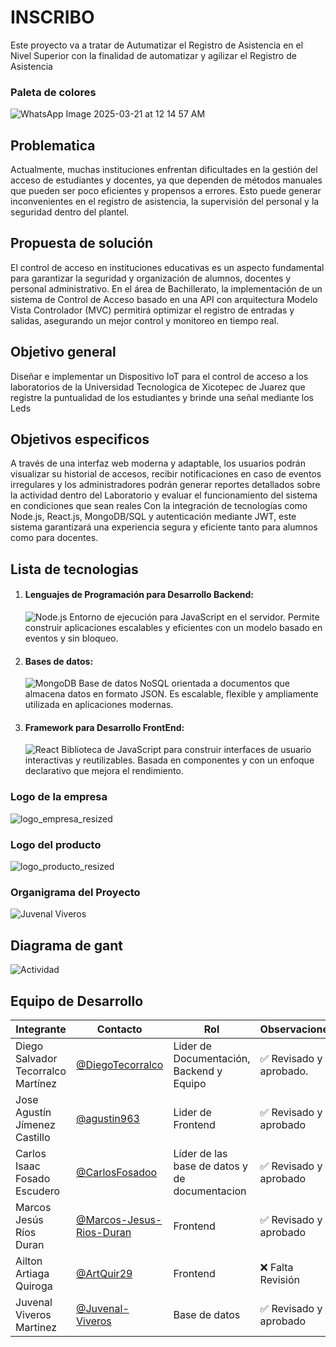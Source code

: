 # INSCRIBO
Este proyecto va a tratar de Autumatizar el Registro de Asistencia en el Nivel Superior  con la finalidad de automatizar y agilizar el Registro de Asistencia 
### Paleta de colores 
![WhatsApp Image 2025-03-21 at 12 14 57 AM](https://github.com/user-attachments/assets/74b4e7ba-6c3d-4937-9a60-52c45f6180b1)

## Problematica 
Actualmente, muchas instituciones enfrentan dificultades en la gestión del acceso de estudiantes y docentes, ya que dependen de métodos manuales que pueden ser poco eficientes y propensos a errores. Esto puede generar inconvenientes en el registro de asistencia, la supervisión del personal y la seguridad dentro del plantel.

## Propuesta de solución 
El control de acceso en instituciones educativas es un aspecto fundamental para garantizar la seguridad y organización de alumnos, docentes y personal administrativo. En el área de Bachillerato, la implementación de un sistema de Control de Acceso basado en una API con arquitectura Modelo Vista Controlador (MVC) permitirá optimizar el registro de entradas y salidas, asegurando un mejor control y monitoreo en tiempo real.

## Objetivo general 
Diseñar e implementar un Dispositivo IoT para el control de acceso a los laboratorios de la Universidad Tecnologica de Xicotepec de Juarez que registre la puntualidad de los estudiantes y brinde una señal mediante los Leds

## Objetivos especificos
A través de una interfaz web moderna y adaptable, los usuarios podrán visualizar su historial de accesos, recibir notificaciones en caso de eventos irregulares y los administradores podrán generar reportes detallados sobre la actividad dentro del Laboratorio y evaluar el funcionamiento del sistema en condiciones que sean reales
Con la integración de tecnologías como Node.js, React.js, MongoDB/SQL y autenticación mediante JWT, este sistema garantizará una experiencia segura y eficiente tanto para alumnos como para docentes.

## **Lista de tecnologias**
1. #### **Lenguajes de Programación para Desarrollo Backend:**
   ![Node.js](https://img.shields.io/badge/Node.js-43853D?style=for-the-badge&logo=node.js&logoColor=white) Entorno de ejecución para JavaScript en el servidor. Permite construir aplicaciones escalables y eficientes con un modelo basado en eventos y sin bloqueo.
   
2. #### **Bases de datos:**
   ![MongoDB](https://img.shields.io/badge/MongoDB-47A248?style=for-the-badge&logo=mongodb&logoColor=white) Base de datos NoSQL orientada a documentos que almacena datos en formato JSON. Es escalable, flexible y ampliamente utilizada en aplicaciones modernas.

3. #### **Framework para Desarrollo FrontEnd:**
   ![React](https://img.shields.io/badge/React-20232A?style=for-the-badge&logo=react&logoColor=61DAFB) Biblioteca de JavaScript para construir interfaces de usuario interactivas y reutilizables. Basada en componentes y con un enfoque declarativo que mejora el rendimiento.

### Logo de la empresa
![logo_empresa_resized](https://github.com/user-attachments/assets/42431514-7d99-4c8b-bb8d-ccc1d1340c84)

### Logo del producto
![logo_producto_resized](https://github.com/user-attachments/assets/522ebb16-e3df-4170-97a5-813a32dd43b4)

### Organigrama del Proyecto
![Juvenal Viveros](https://github.com/user-attachments/assets/53200608-7399-43c2-94ce-2c7ff26acb4f)

## **Diagrama de gant**
![Actividad](https://github.com/user-attachments/assets/7e13d11d-18d0-4e8f-94d7-10d3ac167677)

## Equipo de Desarrollo

|Integrante|Contacto|Rol|Observaciones|
|------------|--------|---|---|
|Diego Salvador Tecorralco Martínez |[@DiegoTecorralco](https://github.com/DiegoTecorralco)|Lider de Documentación, Backend y Equipo|✅ Revisado y aprobado.|
|Jose Agustín Jímenez Castillo|[@agustin963](https://github.com/agustin963)|Lider de Frontend|✅ Revisado y aprobado|
|Carlos Isaac Fosado Escudero |[@CarlosFosadoo](https://github.com/CarlosFosadoo)|Líder de las base de datos y de documentacion|✅ Revisado y aprobado|
|Marcos Jesús Ríos Duran|[@Marcos-Jesus-Rios-Duran](https://github.com/Marcos-Jesus-Rios-Duran)|Frontend|✅ Revisado y aprobado|
|Ailton Artiaga Quiroga|[@ArtQuir29](https://github.com/ArtQuir29)|Frontend|❌ Falta Revisión|
|Juvenal Viveros Martinez|[@Juvenal-Viveros](https://github.com/Juvenal-Viveros)|Base de datos|✅ Revisado y aprobado|


